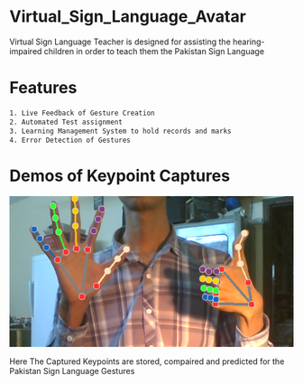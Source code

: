 # Virtual_Sign_Language_Avatar
Virtual Sign Language Teacher is designed for assisting the hearing-impaired children in order to teach them the Pakistan Sign Language

# Features
~~~
1. Live Feedback of Gesture Creation
2. Automated Test assignment
3. Learning Management System to hold records and marks
4. Error Detection of Gestures
~~~

# Demos of Keypoint Captures
![Key](https://github.com/monisj/Virtual_Sign_Language_Avatar/blob/master/Github_Rd/Keypoints.PNG)

Here The Captured Keypoints are stored, compaired and predicted for the Pakistan Sign Language Gestures
